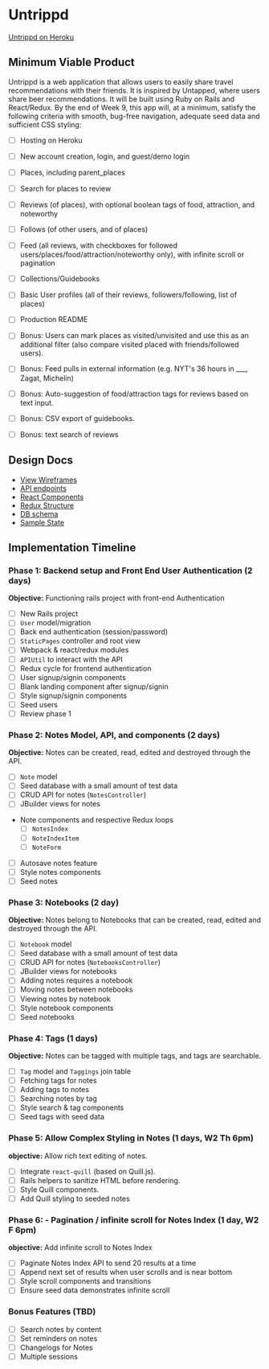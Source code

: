 # Untrippd

[Untrippd on Heroku][heroku]

[heroku]: http://www.untrippd.com

## Minimum Viable Product

Untrippd is a web application that allows users to easily share travel recommendations with their friends. It is inspired by Untapped, where users share beer recommendations. It will be built using Ruby on Rails and React/Redux.  By the end of Week 9, this app will, at a minimum, satisfy the following criteria with smooth, bug-free navigation, adequate seed data and sufficient CSS styling:

- [ ] Hosting on Heroku
- [ ] New account creation, login, and guest/demo login
- [ ] Places, including parent_places
- [ ] Search for places to review
- [ ] Reviews (of places), with optional boolean tags of food, attraction, and noteworthy
- [ ] Follows (of other users, and of places)
- [ ] Feed (all reviews, with checkboxes for followed users/places/food/attraction/noteworthy only), with infinite scroll or pagination
- [ ] Collections/Guidebooks
- [ ] Basic User profiles (all of their reviews, followers/following, list of places)
- [ ] Production README
- [ ] Bonus: Users can mark places as visited/unvisited and use this as an additional filter (also compare visited placed with friends/followed users).
- [ ] Bonus: Feed pulls in external information (e.g. NYT's 36 hours in ___, Zagat, Michelin)
- [ ] Bonus: Auto-suggestion of food/attraction tags for reviews based on text input.
- [ ] Bonus: CSV export of guidebooks.
- [ ] Bonus: text search of reviews


## Design Docs
* [View Wireframes][wireframes]
* [API endpoints][api-endpoints]
* [React Components][components]
* [Redux Structure][redux-structure]
* [DB schema][schema]
* [Sample State][sample-state]

[wireframes]: docs/wireframes
[api-endpoints]: docs/api-endpoints.md
[components]: docs/component-hierarchy.md
[redux-structure]: docs/redux-structure.md
[sample-state]: docs/sample-state.md
[schema]: docs/schema.md

## Implementation Timeline

### Phase 1: Backend setup and Front End User Authentication (2 days)

**Objective:** Functioning rails project with front-end Authentication

- [ ] New Rails project
- [ ] `User` model/migration
- [ ] Back end authentication (session/password)
- [ ] `StaticPages` controller and root view
- [ ] Webpack & react/redux modules
- [ ] `APIUtil` to interact with the API
- [ ] Redux cycle for frontend authentication
- [ ] User signup/signin components
- [ ] Blank landing component after signup/signin
- [ ] Style signup/signin components
- [ ] Seed users
- [ ] Review phase 1

### Phase 2: Notes Model, API, and components (2 days)

**Objective:** Notes can be created, read, edited and destroyed through
the API.

- [ ] `Note` model
- [ ] Seed database with a small amount of test data
- [ ] CRUD API for notes (`NotesController`)
- [ ] JBuilder views for notes
- Note components and respective Redux loops
  - [ ] `NotesIndex`
  - [ ] `NoteIndexItem`
  - [ ] `NoteForm`
- [ ] Autosave notes feature
- [ ] Style notes components
- [ ] Seed notes

### Phase 3: Notebooks (2 day)

**Objective:** Notes belong to Notebooks that can be created, read, edited and destroyed through the API.

- [ ] `Notebook` model
- [ ] Seed database with a small amount of test data
- [ ] CRUD API for notes (`NotebooksController`)
- [ ] JBuilder views for notebooks
- [ ] Adding notes requires a notebook
- [ ] Moving notes between notebooks
- [ ] Viewing notes by notebook
- [ ] Style notebook components
- [ ] Seed notebooks

### Phase 4: Tags (1 days)

**Objective:** Notes can be tagged with multiple tags, and tags are searchable.

- [ ] `Tag` model and `Taggings` join table
- [ ] Fetching tags for notes
- [ ] Adding tags to notes
- [ ] Searching notes by tag
- [ ] Style search & tag components
- [ ] Seed tags with seed data

### Phase 5: Allow Complex Styling in Notes (1 days, W2 Th 6pm)

**objective:** Allow rich text editing of notes.

- [ ] Integrate `react-quill` (based on Quill.js).
- [ ] Rails helpers to sanitize HTML before rendering.
- [ ] Style Quill components.
- [ ] Add Quill styling to seeded notes

### Phase 6: - Pagination / infinite scroll for Notes Index (1 day, W2 F 6pm)

**objective:** Add infinite scroll to Notes Index

- [ ] Paginate Notes Index API to send 20 results at a time
- [ ] Append next set of results when user scrolls and is near bottom
- [ ] Style scroll components and transitions
- [ ] Ensure seed data demonstrates infinite scroll

### Bonus Features (TBD)
- [ ] Search notes by content
- [ ] Set reminders on notes
- [ ] Changelogs for Notes
- [ ] Multiple sessions
